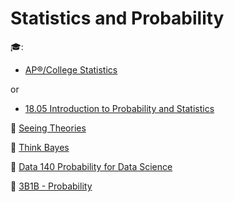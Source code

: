 # Statistics and Probability

🎓: 
- [AP®︎/College Statistics](https://www.khanacademy.org/math/ap-statistics)

or

- [18.05 Introduction to Probability and Statistics](https://openlearninglibrary.mit.edu/courses/course-v1:MITx+18.05r_10+2022_Summer/about)


📖 [Seeing Theories](https://seeing-theory.brown.edu/index.html#secondPage)

📖 [Think Bayes](https://allendowney.github.io/ThinkBayes2/index.html#)

📖 [Data 140 Probability for Data Science](http://prob140.org/textbook/content/README.html)


🧿 [3B1B - Probability](https://www.3blue1brown.com/topics/probability)
